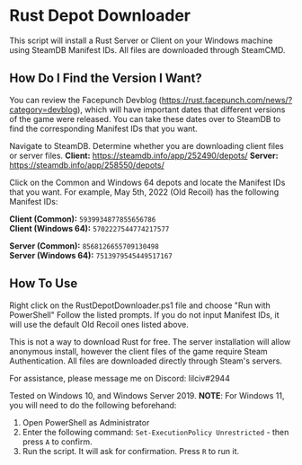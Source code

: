 
# Rust Depot Downloader

This script will install a Rust Server or Client on your Windows machine using SteamDB Manifest IDs. All files are downloaded through SteamCMD.

## How Do I Find the Version I Want?
You can review the Facepunch Devblog (https://rust.facepunch.com/news/?category=devblog), which will have important dates that different versions of the game were released. You can take these dates over to SteamDB to find the corresponding Manifest IDs that you want.

Navigate to SteamDB. Determine whether you are downloading client files or server files.
**Client:** https://steamdb.info/app/252490/depots/
**Server:** https://steamdb.info/app/258550/depots/

Click on the Common and Windows 64 depots and locate the Manifest IDs that you want.
For example, May 5th, 2022 (Old Recoil) has the following Manifest IDs:

**Client (Common):** `5939934877855656786`  
**Client (Windows 64):** `5702227544774217577`  
  
**Server (Common):** `8568126655709130498`  
**Server (Windows 64):** `7513979545449517167`  

## How To Use
Right click on the RustDepotDownloader.ps1 file and choose "Run with PowerShell"
Follow the listed prompts. If you do not input Manifest IDs, it will use the default Old Recoil ones listed above.

This is not a way to download Rust for free. The server installation will allow anonymous install, however the client files of the game require Steam Authentication. All files are downloaded directly through Steam's servers.

For assistance, please message me on Discord: lilciv#2944  

Tested on Windows 10, and Windows Server 2019.
**NOTE**: For Windows 11, you will need to do the following beforehand:

1. Open PowerShell as Administrator
2. Enter the following command: `Set-ExecutionPolicy Unrestricted` - then press `A` to confirm.
3. Run the script. It will ask for confirmation. Press `R` to run it.
